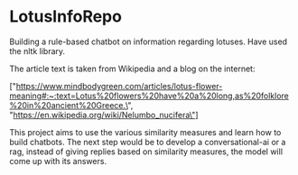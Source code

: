 # LotusInfoRepo
Building a rule-based chatbot on information regarding lotuses. 
Have used the nltk library.

The article text is taken from Wikipedia and a blog on the internet: 

[\"https://www.mindbodygreen.com/articles/lotus-flower-meaning#:~:text=Lotus%20flowers%20have%20a%20long,as%20folklore%20in%20ancient%20Greece.\",
\"https://en.wikipedia.org/wiki/Nelumbo_nucifera\"]

This project aims to use the various similarity measures and learn how to build chatbots.
The next step would be to develop a conversational-ai or a rag, instead of giving replies based on similarity measures, the model will come up with its answers.
